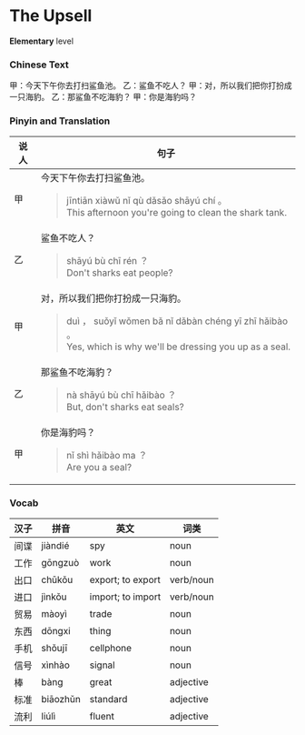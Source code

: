 # The Upsell
**Elementary** level
### Chinese Text
甲：今天下午你去打扫鲨鱼池。
乙：鲨鱼不吃人？
甲：对，所以我们把你打扮成一只海豹。
乙：那鲨鱼不吃海豹？
甲：你是海豹吗？

### Pinyin and Translation
|说人|句子|
|----|----|
|甲|今天下午你去打扫鲨鱼池。<blockquote>jīntiān xiàwǔ nǐ qù dǎsǎo shāyú chí 。<br />This afternoon you're going to clean the shark tank.</blockquote>|
|乙|鲨鱼不吃人？<blockquote>shāyú bù chī rén ？<br />Don't sharks eat people?</blockquote>|
|甲|对，所以我们把你打扮成一只海豹。<blockquote>duì ， suǒyǐ wǒmen bǎ nǐ dǎbàn chéng yī zhī hǎibào 。<br />Yes, which is why we'll be dressing you up as a seal.</blockquote>|
|乙|那鲨鱼不吃海豹？<blockquote>nà shāyú bù chī hǎibào ？<br />But, don't sharks eat seals?</blockquote>|
|甲|你是海豹吗？<blockquote>nǐ shì hǎibào ma ？<br />Are you a seal?</blockquote>|
### Vocab
|汉子|拼音|英文|词类|
|----|----|----|----|
|间谍|jiàndié|spy|noun|
|工作|gōngzuò|work|noun|
|出口|chūkǒu|export; to export|verb/noun|
|进口|jìnkǒu|import; to import|verb/noun|
|贸易|màoyì|trade|noun|
|东西|dōngxi|thing|noun|
|手机|shǒujī|cellphone|noun|
|信号|xìnhào|signal|noun|
|棒|bàng|great|adjective|
|标准|biāozhǔn|standard|adjective|
|流利|liúlì|fluent|adjective|